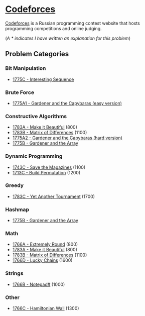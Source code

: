 # [Codeforces](https://codeforces.com/)

[Codeforces](https://codeforces.com/) is a Russian programming contest website that hosts programming competitions and online judging.

(*A * indicates I have written an explanation for this problem*)

## Problem Categories
### Bit Manipulation
- [1775C - Interesting Sequence](1775/1775C%20-%20Interesting%20Sequence)

### Brute Force
- [1775A1 - Gardener and the Capybaras (easy version)](1775/1775A1%20-%20Gardener%20and%20the%20Capybaras%20(easy%20version))

### Constructive Algorithms
- [1783A - Make it Beautiful](1783/1783A%20-%20Make%20it%20Beautiful) (800)
- [1783B - Matrix of Differences](1783/1783B%20-%20Matrix%20of%20Differences) (1100)
- [1775A2 - Gardener and the Capybaras (hard version)](1775/1775A2%20-%20Gardener%20and%20the%20Capybaras%20(hard%20version))
- [1775B - Gardener and the Array](1775/1775B%20-%20Gardener%20and%20the%20Array)

### Dynamic Programming
- [1743C - Save the Magazines](1743/1743C%20-%20Save%20the%20Magazines/) (1100)
- [1713C - Build Permutation](1713/1713C%20-%20Build%20Permutation/) (1200)

### Greedy
- [1783C - Yet Another Tournament](1783/1783C%20-%20Yet%20Another%20Tournament) (1700)

### Hashmap
- [1775B - Gardener and the Array](1775/1775B%20-%20Gardener%20and%20the%20Array)

### Math
- [1766A - Extremely Round](1766/1766A%20-%20Extremely%20Round) (800)
- [1783A - Make it Beautiful](1783/1783A%20-%20Make%20it%20Beautiful) (800)
- [1783B - Matrix of Differences](1783/1783B%20-%20Matrix%20of%20Differences) (1100)
- [1766D - Lucky Chains](1766/1766D%20-%20Lucky%20Chains) (1600)

### Strings
- [1766B - Notepad#](1766/1766B%20-%20Notepad%23) (1000)

### Other
- [1766C - Hamiltonian Wall](1766/1766C%20-%20Hamiltonian%20Wall) (1300)



